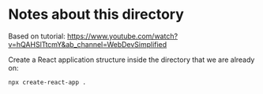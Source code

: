 # Notes about this directory

Based on tutorial:
https://www.youtube.com/watch?v=hQAHSlTtcmY&ab_channel=WebDevSimplified


Create a React application structure inside the directory that we are already on:
```
npx create-react-app .
```
